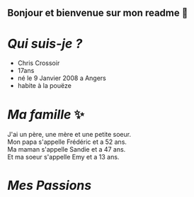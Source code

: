 ## Bonjour et bienvenue sur mon readme 👋
# *Qui suis-je ?*
* Chris Crossoir
* 17ans
* né le 9 Janvier 2008 a Angers
* habite à la pouëze
# *Ma famille* :sparkles:
J'ai un père, une mère et une petite soeur.  
Mon papa s'appelle Frédéric et a 52 ans.   
Ma maman s'appelle Sandie et a 47 ans.  
Et ma soeur s'appelle Emy et a 13 ans.  
# *Mes Passions*




